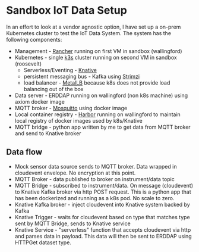 # Sandbox IoT Data Setup
In an effort to look at a vendor agnostic option, I have set up a on-prem Kubernetes cluster to test the IoT Data System. The system has the following components:
 - Management - [Rancher](https://rancher.com/products/rancher) running on first VM in sandbox (wallingford)
 - Kubernetes - single [k3s](https://rancher.com/products/k3s) cluster running on second VM in sandbox (roosevelt)
   - Serverless/Eventing - [Knative](https://knative.dev/docs/)
   - persistent messaging bus - Kafka using [Strimzi](https://strimzi.io/)
   - load balancer - [MetalLB](https://metallb.universe.tf/) because k8s does not provide load balancing out of the box
 - Data server - ERDDAP running on wallingford (non k8s machine) using axiom docker image 
 - MQTT broker - [Mosquitto](https://mosquitto.org/) using docker image 
 - Local container registry - [Harbor](https://goharbor.io/) running on wallingford to maintain local registry of docker images used by k8s/Knative
 - MQTT bridge - python app written by me to get data from MQTT broker and send to Knative broker

 ## Data flow
  - Mock sensor data source sends to MQTT broker. Data wrapped in cloudevent envelope. No encryption at this point.
  - MQTT Broker - data published to broker on instrument/data topic
  - MQTT Bridge - subscribed to instrument/data. On message (cloudevent) to Knative Kafka broker via http POST request. This is a python app that has been dockerized and running as a k8s pod. No scale to zero.
  - Knative Kafka broker - inject cloudevent into Knative system backed by Kafka
  - Knative Trigger - waits for cloudevent based on type that matches type sent by MQTT Bridge, sends to Knative service
  - Knative Service - "serverless" function that accepts cloudevent via http and parses data in payload. This data will then be sent to ERDDAP using HTTPGet dataset type.